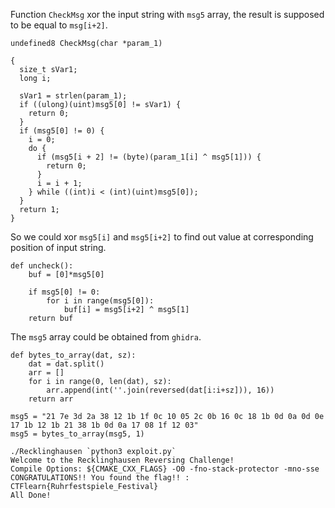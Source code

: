 
Function ``CheckMsg`` xor the input string with ``msg5`` array, the result is supposed to be equal to ``msg[i+2]``.


```
undefined8 CheckMsg(char *param_1)

{
  size_t sVar1;
  long i;
  
  sVar1 = strlen(param_1);
  if ((ulong)(uint)msg5[0] != sVar1) {
    return 0;
  }
  if (msg5[0] != 0) {
    i = 0;
    do {
      if (msg5[i + 2] != (byte)(param_1[i] ^ msg5[1])) {
        return 0;
      }
      i = i + 1;
    } while ((int)i < (int)(uint)msg5[0]);
  }
  return 1;
}
```

So we could xor ``msg5[i]`` and ``msg5[i+2]`` to find out value at corresponding position of input string.

```
def uncheck():
    buf = [0]*msg5[0]

    if msg5[0] != 0:
        for i in range(msg5[0]):
            buf[i] = msg5[i+2] ^ msg5[1]
    return buf
```

The ``msg5`` array could be obtained from ``ghidra``.

```
def bytes_to_array(dat, sz):
    dat = dat.split()
    arr = []
    for i in range(0, len(dat), sz):
        arr.append(int(''.join(reversed(dat[i:i+sz])), 16))
    return arr

msg5 = "21 7e 3d 2a 38 12 1b 1f 0c 10 05 2c 0b 16 0c 18 1b 0d 0a 0d 0e 17 1b 12 1b 21 38 1b 0d 0a 17 08 1f 12 03"
msg5 = bytes_to_array(msg5, 1)
```

```
./Recklinghausen `python3 exploit.py`
Welcome to the Recklinghausen Reversing Challenge!
Compile Options: ${CMAKE_CXX_FLAGS} -O0 -fno-stack-protector -mno-sse
CONGRATULATIONS!! You found the flag!! : CTFlearn{Ruhrfestspiele_Festival}
All Done!
```

